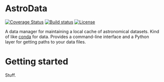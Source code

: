 # AstroData

[![Coverage Status](https://coveralls.io/repos/adrn/AstroData/badge.svg?branch=master&service=github)](https://coveralls.io/github/adrn/AstroData?branch=master)
[![Build status](http://img.shields.io/travis/adrn/AstroData/master.svg?style=flat)](http://travis-ci.org/adrn/gala)
[![License](http://img.shields.io/badge/license-MIT-blue.svg?style=flat)](https://github.com/adrn/AstroData/blob/master/licenses/LICENSE)

A data manager for maintaining a local cache of astronomical datasets. Kind of like
[conda](https://github.com/conda/conda) for data. Provides a command-line interface
and a Python layer for getting paths to your data files.

# Getting started

Stuff.
